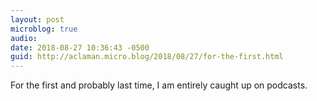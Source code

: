 ```yaml
---
layout: post
microblog: true
audio: 
date: 2018-08-27 10:36:43 -0500
guid: http://aclaman.micro.blog/2018/08/27/for-the-first.html
---
```

For the first and probably last time, I am entirely caught up on podcasts.
